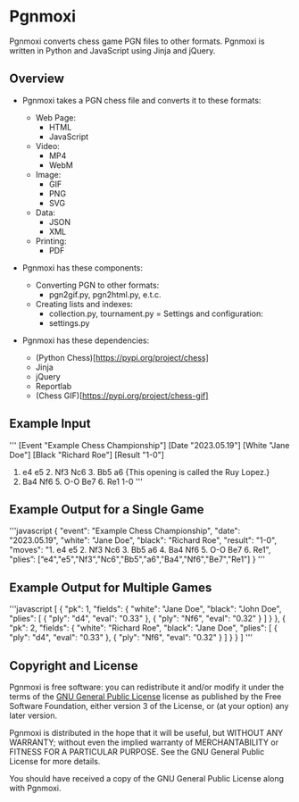 Pgnmoxi
=======


Pgnmoxi converts chess game PGN files to other formats. Pgnmoxi is written in Python and
JavaScript using Jinja and jQuery.


## Overview

* Pgnmoxi takes a PGN chess file and converts it to these formats:
    - Web Page:
        * HTML
        * JavaScript
    - Video:
        * MP4
        * WebM
    - Image:
        * GIF
        * PNG
        * SVG
    - Data:
        * JSON
        * XML
    - Printing:
        * PDF

* Pgnmoxi has these components:
    - Converting PGN to other formats:
        * pgn2gif.py, pgn2html.py, e.t.c.
    - Creating lists and indexes:
        - collection.py, tournament.py
    = Settings and configuration:
        * settings.py

* Pgnmoxi has these dependencies:
    - (Python Chess)[https://pypi.org/project/chess]
    - Jinja
    - jQuery
    - Reportlab
    - (Chess GIF)[https://pypi.org/project/chess-gif]


## Example Input

'''
[Event "Example Chess Championship"]
[Date "2023.05.19"]
[White "Jane Doe"]
[Black "Richard Roe"]
[Result "1-0"]

1. e4 e5 2. Nf3 Nc6 3. Bb5 a6 {This opening is called the Ruy Lopez.}
4. Ba4 Nf6 5. O-O Be7 6. Re1 1-0
'''


## Example Output for a Single Game

'''javascript
{
    "event": "Example Chess Championship",
    "date": "2023.05.19",
    "white": "Jane Doe",
    "black": "Richard Roe",
    "result": "1-0",
    "moves": "1. e4 e5 2. Nf3 Nc6 3. Bb5 a6 4. Ba4 Nf6 5. O-O Be7 6. Re1",
    "plies”: [“e4","e5","Nf3","Nc6","Bb5","a6","Ba4","Nf6","Be7","Re1"]
}
'''


## Example Output for Multiple Games

'''javascript
[
    {
        "pk": 1,
        "fields": {
            "white": "Jane Doe",
            "black": "John Doe",
            "plies": [
              {
                "ply": "d4",
                "eval": "0.33"
              },
              {
                "ply": "Nf6",
                "eval": "0.32"
              }
            ]
        }
    },
    {
        "pk": 2,
        "fields": {
            "white": "Richard Roe",
            "black": "Jane Doe",
            "plies": [
              {
                "ply": "d4",
                "eval": "0.33"
              },
              {
                "ply": "Nf6",
                "eval": "0.32"
              }
            ]
        }
    }
]
'''


## Copyright and License

Pgnmoxi is free software: you can redistribute it and/or modify it under the terms
of the [GNU General Public License](https://www.github.com/patrickwayodi/pgnmoxi/blob/gh-pages/LICENSE)
license as published by the Free Software Foundation, either version 3 of the License,
or (at your option) any later version.

Pgnmoxi is distributed in the hope that it will be useful, but WITHOUT ANY WARRANTY;
without even the implied warranty of MERCHANTABILITY or FITNESS FOR A PARTICULAR PURPOSE.
See the GNU General Public License for more details.

You should have received a copy of the GNU General Public License along with
Pgnmoxi.

